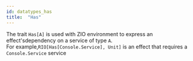 ```yaml
---
id: datatypes_has
title:  "Has"
---
```

The trait `Has[A]` is used with ZIO environment to express an effect'sdependency on a service of type `A`. <br>
For example,`RIO[Has[Console.Service], Unit]` is an effect that requires a `Console.Service` service